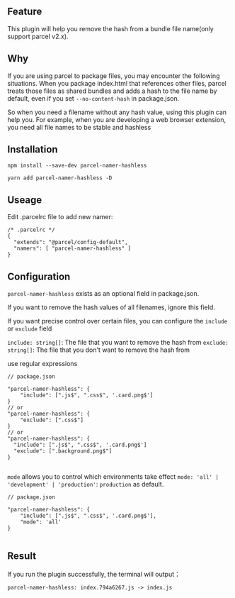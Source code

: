 ## Feature

This plugin will help you remove the hash from a bundle file name(only support parcel v2.x).

## Why

If you are using parcel to package files, you may encounter the following situations.
When you package index.html that references other files, parcel treats those files as shared bundles and adds a hash to the file name by default, even if you set `--no-content-hash` in package.json.

So when you need a filename without any hash value, using this plugin can help you. For example, when you are developing a web browser extension, you need all file names to be stable and hashless

## Installation

`npm install --save-dev parcel-namer-hashless`

`yarn add parcel-namer-hashless -D`

## Useage

Edit .parcelrc file to add new namer:

```
/* .parcelrc */
{
  "extends": "@parcel/config-default",
  "namers": [ "parcel-namer-hashless" ]
}
```

## Configuration


`parcel-namer-hashless` exists as an optional field in package.json.

If you want to remove the hash values of all filenames, ignore this field.

If you want precise control over certain files, you can configure the `include` or `exclude` field

`include: string[]`: The file that you want to remove the hash from
`exclude: string[]`: The file that you don't want to remove the hash from

use regular expressions
```
// package.json

"parcel-namer-hashless": {
    "include": [".js$", ".css$", '.card.png$']
}
// or
"parcel-namer-hashless": {
    "exclude": [".css$"]
}
// or
"parcel-namer-hashless": {
  "include": [".js$", ".css$", '.card.png$']
  "exclude": [".background.png$"]
}
 
```

`mode` allows you to control which environments take effect
`mode: 'all' | 'development' | 'production'`: `production` as default.
```
// package.json

"parcel-namer-hashless": {
    "include": [".js$", ".css$", '.card.png$'],
    "mode": 'all'
}
 
```

## Result

If you run the plugin successfully, the terminal will output：

```
parcel-namer-hashless: index.794a6267.js -> index.js
```
